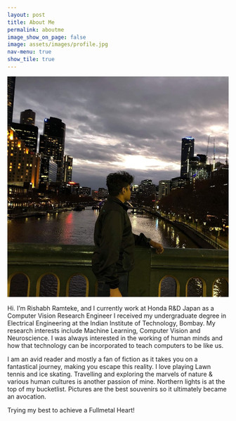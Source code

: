 ```yaml
---
layout: post
title: About Me
permalink: aboutme
image_show_on_page: false
image: assets/images/profile.jpg
nav-menu: true
show_tile: true
---
```

<p><span class="image right"><img src="assets/images/profile.jpg" alt="" border-radius="50%" /></span>
</p>
Hi. I’m Rishabh Ramteke, and I currently work at Honda R&D Japan as a Computer Vision Research Engineer I received my undergraduate degree in Electrical Engineering at the Indian Institute of Technology, Bombay. My research interests include Machine Learning, Computer Vision and Neuroscience. I was always interested in the working of human minds and how that technology can be incorporated to teach computers to be like us.
 
I am an avid reader and mostly a fan of fiction as it takes you on a fantastical journey, making you escape this reality. I love playing Lawn tennis and ice skating. Travelling and exploring the marvels of nature & various human cultures is another passion of mine. Northern lights is at the top of my bucketlist. Pictures are the best souvenirs so it ultimately became an avocation.

Trying my best to achieve a Fullmetal Heart!


